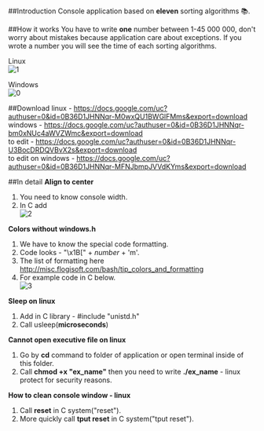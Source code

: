 ##Introduction
Console application based on **eleven** sorting algorithms :books:.                                                            

##How it works
You have to write **one** number between 1-45 000 000, don't worry about mistakes because application care about exceptions. If you wrote a
number you will see the time of each sorting algorithms.

Linux                                                                                                                      
![1](https://cloud.githubusercontent.com/assets/19840443/17803547/5bb7dcf2-65f7-11e6-873d-83ccdbdc0e33.png)
                                                                                                                          
Windows                                                                                                                 
![0](https://cloud.githubusercontent.com/assets/19840443/17805982/57e799cc-6602-11e6-89ac-94804a5d1556.png)

##Download
linux - https://docs.google.com/uc?authuser=0&id=0B36D1JHNNqr-M0wxQU1BWGlFMms&export=download <br/>
windows - https://docs.google.com/uc?authuser=0&id=0B36D1JHNNqr-bm0xNUc4aWVZWmc&export=download <br/>
to edit - https://docs.google.com/uc?authuser=0&id=0B36D1JHNNqr-U3BocDRDQVBvX2s&export=download <br/>
to edit on windows - https://docs.google.com/uc?authuser=0&id=0B36D1JHNNqr-MFNJbmpJVVdKYms&export=download <br/>

##In detail
**Align to center**                                                                                                       
1. You need to know console width.											     
2. In C add														
![2](https://cloud.githubusercontent.com/assets/19840443/17803957/b7f7c908-65f9-11e6-90ed-0ac55eee6a51.png)
                                                                                                                            
**Colors without windows.h**                                                                                              
1. We have to know the special code formatting.                                                                           
2. Code looks - "\x1B[" + _number_ + 'm'.                                                                                 
3. The list of formatting here http://misc.flogisoft.com/bash/tip_colors_and_formatting                                   
4. For example code in C below.                                                                                           
![3](https://cloud.githubusercontent.com/assets/19840443/17804073/44161566-65fa-11e6-8414-c11afa7e1c9a.png)
                                                                                                                          
**Sleep on linux**                                                                                                        
1. Add in C library - #include "unistd.h"                                                                                 
2. Call usleep(**microseconds**)                                                                                          
                                                                                                                          
**Cannot open executive file on linux**                                                                                   
1. Go by **cd** command to folder of application or open terminal inside of this folder.                                  
2. Call **chmod +x "ex_name"** then you need to write **./ex_name** - linux protect for security reasons.                 
                                                                                                                          
**How to clean console window - linux**                                                                                   
1. Call **reset** in C system("reset").                                                                                   
2. More quickly call **tput reset** in C system("tput reset").                                                            
